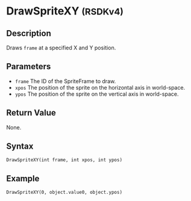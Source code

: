 # DrawSpriteXY <small>(RSDKv4)</small>

## Description
Draws `frame` at a specified X and Y position.

## Parameters
- `frame`
The ID of the SpriteFrame to draw.
- `xpos`
The position of the sprite on the horizontal axis in world-space.
- `ypos`
The position of the sprite on the vertical axis in world-space.

## Return Value
None.

## Syntax
```
DrawSpriteXY(int frame, int xpos, int ypos)
```

## Example
```
DrawSpriteXY(0, object.value0, object.ypos)
```